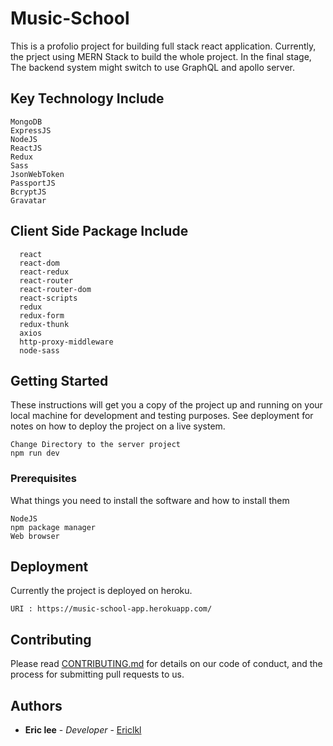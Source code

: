 # Music-School
This is a profolio project for building full stack react application. Currently, the prject using MERN Stack to build the whole project. In the final stage, The backend system might switch to use GraphQL and apollo server. 

## Key Technology Include
```
MongoDB
ExpressJS
NodeJS
ReactJS
Redux
Sass
JsonWebToken
PassportJS
BcryptJS
Gravatar
```

## Client Side Package Include
```
  react
  react-dom
  react-redux
  react-router
  react-router-dom
  react-scripts
  redux
  redux-form
  redux-thunk
  axios
  http-proxy-middleware
  node-sass
```

## Getting Started

These instructions will get you a copy of the project up and running on your local machine for development and testing purposes. See deployment for notes on how to deploy the project on a live system.

```
Change Directory to the server project 
npm run dev
```

### Prerequisites

What things you need to install the software and how to install them

```
NodeJS
npm package manager
Web browser
```

## Deployment

Currently the project is deployed on heroku. 

```
URI : https://music-school-app.herokuapp.com/
```


## Contributing

Please read [CONTRIBUTING.md](https://gist.github.com/PurpleBooth/b24679402957c63ec426) for details on our code of conduct, and the process for submitting pull requests to us.

## Authors

* **Eric lee** - *Developer* - [Ericlkl](https://github.com/Ericlkl)
